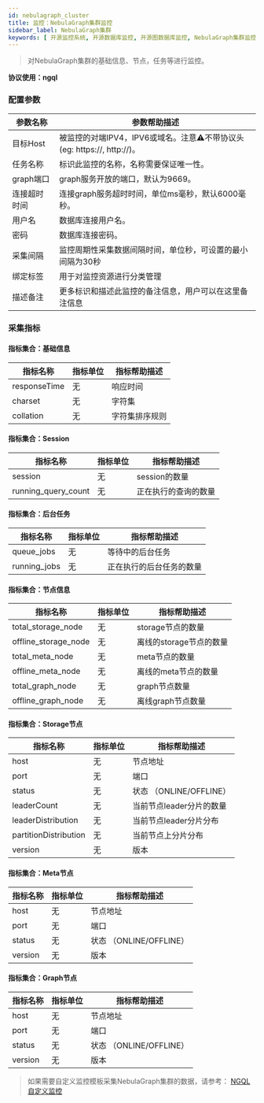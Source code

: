 ```yaml
---
id: nebulagraph_cluster
title: 监控：NebulaGraph集群监控
sidebar_label: NebulaGraph集群
keywords: [ 开源监控系统, 开源数据库监控, 开源图数据库监控, NebulaGraph集群监控 ]
---
```


> 对NebulaGraph集群的基础信息、节点，任务等进行监控。

**协议使用：ngql**

### 配置参数

|  参数名称   |                        参数帮助描述                        |
|---------|------------------------------------------------------|
| 目标Host  | 被监控的对端IPV4，IPV6或域名。注意⚠️不带协议头(eg: https://, http://)。 |
| 任务名称    | 标识此监控的名称，名称需要保证唯一性。                                  |
| graph端口 | graph服务开放的端口，默认为9669。                                |
| 连接超时时间  | 连接graph服务超时时间，单位ms毫秒，默认6000毫秒。                       |
| 用户名     | 数据库连接用户名。                                            |
| 密码      | 数据库连接密码。                                             |
| 采集间隔    | 监控周期性采集数据间隔时间，单位秒，可设置的最小间隔为30秒                       |
| 绑定标签    | 用于对监控资源进行分类管理                                        |
| 描述备注    | 更多标识和描述此监控的备注信息，用户可以在这里备注信息                          |

### 采集指标

#### 指标集合：基础信息

|     指标名称     | 指标单位 | 指标帮助描述  |
|--------------|------|---------|
| responseTime | 无    | 响应时间    |
| charset      | 无    | 字符集     |
| collation    | 无    | 字符集排序规则 |

#### 指标集合：Session

|        指标名称         | 指标单位 |   指标帮助描述   |
|---------------------|------|------------|
| session             | 无    | session的数量 |
| running_query_count | 无    | 正在执行的查询的数量 |

#### 指标集合：后台任务

|     指标名称     | 指标单位 |    指标帮助描述    |
|--------------|------|--------------|
| queue_jobs   | 无    | 等待中的后台任务     |
| running_jobs | 无    | 正在执行的后台任务的数量 |

#### 指标集合：节点信息

|         指标名称         | 指标单位 |     指标帮助描述      |
|----------------------|------|-----------------|
| total_storage_node   | 无    | storage节点的数量    |
| offline_storage_node | 无    | 离线的storage节点的数量 |
| total_meta_node      | 无    | meta节点的数量       |
| offline_meta_node    | 无    | 离线的meta节点的数量    |
| total_graph_node     | 无    | graph节点数量       |
| offline_graph_node   | 无    | 离线graph节点数量     |

#### 指标集合：Storage节点

|         指标名称          | 指标单位 |       指标帮助描述        |
|-----------------------|------|---------------------|
| host                  | 无    | 节点地址                |
| port                  | 无    | 端口                  |
| status                | 无    | 状态 （ONLINE/OFFLINE） |
| leaderCount           | 无    | 当前节点leader分片的数量     |
| leaderDistribution    | 无    | 当前节点leader分片分布      |
| partitionDistribution | 无    | 当前节点上分片分布           |
| version               | 无    | 版本                  |

#### 指标集合：Meta节点

|  指标名称   | 指标单位 |       指标帮助描述        |
|---------|------|---------------------|
| host    | 无    | 节点地址                |
| port    | 无    | 端口                  |
| status  | 无    | 状态 （ONLINE/OFFLINE） |
| version | 无    | 版本                  |

#### 指标集合：Graph节点

|  指标名称   | 指标单位 |       指标帮助描述        |
|---------|------|---------------------|
| host    | 无    | 节点地址                |
| port    | 无    | 端口                  |
| status  | 无    | 状态 （ONLINE/OFFLINE） |
| version | 无    | 版本                  |

> 如果需要自定义监控模板采集NebulaGraph集群的数据，请参考： [NGQL自定义监控](../advanced/extend-ngql.md)
